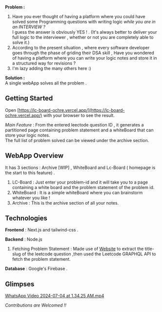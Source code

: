 **Problem :**

1. Have you ever thought of having a platform where you could have solved some Programming questions with writing logic
   *while you are in an INTERVIEW ?*  
   I guess the answer is obviously YES ! . (It's always better to deliver your full logic to the interviewer , whether
   or not you are completely able to solve it.)
2. According to the present situation , where every software developer goes through the phase of griding their DSA
   skill , Have you wondered of having a platform where you can write your logic notes and store it in a structured way
   for revisions ?
3. I'm lazy adding the many others here :)

**Solution :**  
A single webApp solves all the problem .

## Getting Started

Open [https://lc-board-ochre.vercel.app/](https://lc-board-ochre.vercel.app/) with your browser to see the result.

*Main Feature* : From the entered leectode question ID , it generates a partitioned page containing problem statement
and a whiteBoard that can store your logic notes.  
The full list of problem solved can be viewed under the archive section.

## WebApp Overview

It has 3 sections : Archive [WIP] , WhiteBoard and Lc-Board ( homepage is the start to this feature) .

1. LC-Board : Just enter your problem-id and it will take you to a page containing a white board and the problem
   statement of the problem id.
2. WhiteBoard : It is a simple whiteBoard where you can brainstorm whatever you like !
3. Archive : This is the archive section of all your notes.

## Technologies

**Frontend** : Next.js and tailwind-css .

**Backend** : Node.js

1. Fetching Problem Statement : Made use of [Website](lcid.cc) to extract the title-slug of the leetcode question ,then
   used the Leetcode GRAPHQL API to fetch the problem statement.

**Database** : Google's Firebase .

## Glimpses

[WhatsApp Video 2024-07-04 at 1.34.25 AM.mp4](..%2F..%2FDownloads%2FWhatsApp%20Video%202024-07-04%20at%201.34.25%20AM.mp4)

*Contributions are Welcomed !!*